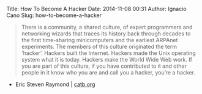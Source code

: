 Title: How To Become A Hacker
Date: 2014-11-08 00:31
Author: Ignacio Cano
Slug: how-to-become-a-hacker

> There is a community, a shared culture, of expert programmers and
> networking wizards that traces its history back through decades to the
> first time-sharing minicomputers and the earliest ARPAnet experiments.
> The members of this culture originated the term ’hacker’. Hackers
> built the Internet. Hackers made the Unix operating system what it is
> today. Hackers make the World Wide Web work. If you are part of this
> culture, if you have contributed to it and other people in it know who
> you are and call you a hacker, you’re a hacker.

- Eric Steven Raymond | [catb.org][]

  [catb.org]: http://www.catb.org/~esr/faqs/hacker-howto.html
    "How To Become A Hacker"
